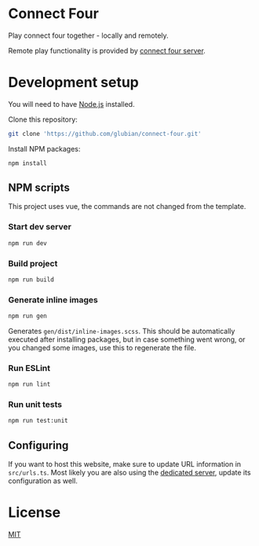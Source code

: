 # Connect Four

Play connect four together - locally and remotely.

Remote play functionality is provided by
[connect four server](https://github.com/glubian/connect-four-server).


# Development setup

You will need to have [Node.js](https://nodejs.org/en/) installed.

Clone this repository:

```sh
git clone 'https://github.com/glubian/connect-four.git'
```

Install NPM packages:

```sh
npm install
```


## NPM scripts

This project uses vue, the commands are not changed from the template.

### Start dev server

```sh
npm run dev
```

### Build project

```sh
npm run build
```

### Generate inline images

```sh
npm run gen
```

Generates `gen/dist/inline-images.scss`. This should be automatically executed
after installing packages, but in case something went wrong, or you
changed some images, use this to regenerate the file.

### Run ESLint

```sh
npm run lint
```

### Run unit tests

```sh
npm run test:unit
```


## Configuring

If you want to host this website, make sure to update URL information
in `src/urls.ts`. Most likely you are also using the 
[dedicated server](https://github.com/glubian/connect-four-server), 
update its configuration as well.



# License

[MIT](https://github.com/glubian/connect-four/blob/main/LICENSE)
